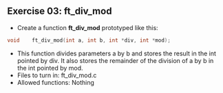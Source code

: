 ## Exercise 03: ft_div_mod
+ Create a function **ft_div_mod** prototyped like this:
```C
void	ft_div_mod(int a, int b, int *div, int *mod);
```
+ This function divides parameters a by b and stores the result in the int pointed by div. It also stores the remainder of the division of a by b in the int pointed by mod.
+ Files to turn in: ft_div_mod.c
+ Allowed functions: Nothing
